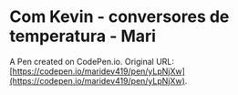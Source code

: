 # Com Kevin -  conversores de temperatura - Mari

A Pen created on CodePen.io. Original URL: [https://codepen.io/maridev419/pen/yLpNjXw](https://codepen.io/maridev419/pen/yLpNjXw).

